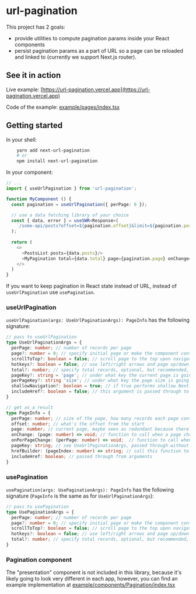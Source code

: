 # url-pagination

This project has 2 goals:
  * provide utilities to compute pagination params inside your React components
  * persist pagination params as a part of URL so a page can be reloaded and linked to (currently we support Next.js router).

## See it in action

Live example:
[https://url-pagination.vercel.app](https://url-pagination.vercel.app)

Code of the example:
[example/pages/index.tsx](https://github.com/TheRusskiy/url-pagination/blob/master/example/pages/index.tsx)

## Getting started

In your shell:
```bash
    yarn add next-url-pagination
    # or
    npm install next-url-pagination
```

In your component:

```typescript jsx
// ...
import { useUrlPagination } from 'url-pagination';

function MyComponent () {
  const pagination = useUrlPagination({ perPage: 6 });

  // use a data fetching library of your choice
  const { data, error } = useSWR<Response>(
    `/some-api/posts?offset=${pagination.offset}&limit=${pagination.perPage}`
  );
  
  return (
    <>
      <PostsList posts={data.posts}/>
      <MyPagination total={data.total} page={pagination.page} onChange={pagination.onChange}  />
    </>
  )
}
```

If you want to keep pagination in React state instead of URL, instead of `useUrlPagination` use `usePagination`.

### useUrlPagination
`useUrlPagination(args: UseUrlPaginationArgs): PageInfo` has the following signature:

``` typescript
// pass to useUrlPagination
type UseUrlPaginationArgs = {
  perPage: number; // number of records per page
  page?: number = 0; // specify initial page or make the component controlled (if the value changes) 
  scrollToTop?: boolean = false; // scroll page to the top upon navigation
  hotkeys?: boolean = false; // use left/right arrows and page up/down to navigation through pagination
  total?: number; // specify total records, optional, but recommended, without it hotkey pagination won't know when the last page is reached
  pageKey?: string = 'page'; // under what key the current page is going to appear in URL
  perPageKey?: string 'size'; // under what key the page size is going to appear in URL
  shallowNavigation?: boolean = true; // if true performs shallow Next.js router navigation upon changes
  includeHref?: boolean = false; // this argument is passed through to returned results
}
```

``` typescript
// get as a result
type PageInfo = {
  perPage: number; // size of the page, how many records each page contains
  offset: number; // what's the offset from the start
  page: number; // current page, maybe seen as redundant because there's `offset`, but different APIs use different params, it's here for convenience
  onChange: (page: number) => void; // function to call when a page changes
  onPerPageChange: (perPage: number) => void;  // function to call when a page size changes
  pageKey: string; // see UseUrlPaginationArgs, passed through without changes
  hrefBuilder: (pageIndex: number) => string; // call this function to build a new URL path based on page number
  includeHref: boolean; // passed through from arguments
}
```

### usePagination

`usePagination(args: UsePaginationArgs): PageInfo` has the following signature (`PageInfo` is the same as for `UseUrlPaginationArgs`):

``` typescript
// pass to usePagination
type UsePaginationArgs = {
  perPage: number; // number of records per page
  page?: number = 0; // specify initial page or make the component controlled (if the value changes) 
  scrollToTop?: boolean = false; // scroll page to the top upon navigation
  hotkeys?: boolean = false; // use left/right arrows and page up/down to navigation through pagination
  total?: number; // specify total records, optional, but recommended, without it hotkey pagination won't know when the last page is reached
}
```

### Pagination component

The "presentation" component is not included in this library, because it's likely going to look very different in each app, however, you can find an example implementation at [example/components/Pagination/index.tsx](https://github.com/TheRusskiy/url-pagination/blob/master/example/components/Pagination/index.tsx)
